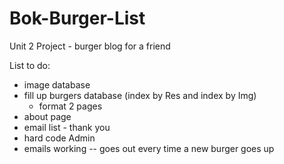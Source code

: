 # Bok-Burger-List
Unit 2 Project - burger blog for a friend


List to do:
- image database
- fill up burgers database (index by Res and index by Img)
  - format 2 pages
- about page
- email list - thank you
- hard code Admin
- emails working -- goes out every time a new burger goes up
